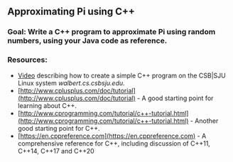 ## Approximating Pi using C++

### Goal: Write a C++ program to approximate Pi using random numbers, using your Java code as reference.

### Resources:
- [Video](https://maherou.github.io/files/CS317/MyFirstCppProgram.mp4) describing how to create a simple C++ program on the CSB|SJU Linux system *walbert.cs.csbsju.edu*.
- [http://www.cplusplus.com/doc/tutorial](http://www.cplusplus.com/doc/tutorial) - A good starting point for learning about C++.
- [http://www.cprogramming.com/tutorial/c++-tutorial.html](http://www.cprogramming.com/tutorial/c++-tutorial.html) - Another good starting point for C++.
- [https://en.cppreference.com](https://en.cppreference.com) - A comprehensive reference for C++, including discussion of C++11, C++14, C++17 and C++20
